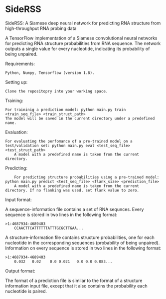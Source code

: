 # SideRSS
SideRSS: A Siamese deep neural network for predicting RNA structure from high-throughput RNA probing data

A TensorFlow implementation of a Siamese convolutional neural networks for predicting RNA structure probabilities from RNA sequence. 
The network outputs a single value for every nucleotide, indicating its probability of being unpaired. 

Requirements:

	Python, Numpy, Tensorflow (version 1.8).

Setting up:

	Clone the repositopry into your working space.

Training:

	For traininig a prediction model: python main.py train <train_seq_file> <train_struct_path>
	The model will be saved in the current directory under a predefined name.

Evaluation:

	For evaluating the perfomance of a pre-trained model on a test/validation set: python main.py eval <test_seq_file> <test_struct_path>
        A model with a predefined name is taken from the current directory.


Predicting:

        For predicting structure probabilities using a pre-trained model: python main.py predict <test_seq_file> <flank_size> <prediction_file> 
        A model with a predefined name is taken from the current directory. If no flanking was used, set flank value to zero.


Input format:

A sequence-information file contains a set of RNA sequnces. Every sequence is stored in two lines in the following format:

	>1:4687934-4689403
        CCAACTTCATTTTTTATTTGCGCTTGAA...

A structure-information file contains structure probabilities, one for each nucleotide in the corresponding sequences (probability of being unpaired). Information on every sequence is stored in two lines in the following format: 

	>1:4687934-4689403
        0.032	0.02	0.0	0.021	0.0	0.0	0.083...

Output format:

The format of a prediction file is similar to the format of a structure information input file, except that it also contains the probability each nucleotide is paired. 

